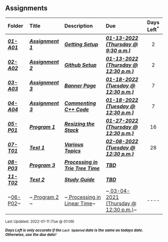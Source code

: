## Assignments

| Folder | Title | Description | Due | Days Left<sup>*</sup> |
|:------|:------|:------|:------|:-----:|
| ***<a href="https://github.com/rugbyprof/3013-Algorithms/tree/master/Assignments/01-A01">01-A01</a>*** | ***<a href="https://github.com/rugbyprof/3013-Algorithms/tree/master/Assignments/01-A01"> Assignment 1 </a>*** | ***<a href="https://github.com/rugbyprof/3013-Algorithms/tree/master/Assignments/01-A01"> Getting Setup</a>*** | ***<a href="https://github.com/rugbyprof/3013-Algorithms/tree/master/Assignments/01-A01"> 01-13-2022 (Thursday @ 9:30 a.m.)</a>*** | 2 |
| ***<a href="https://github.com/rugbyprof/3013-Algorithms/tree/master/Assignments/02-A02">02-A02</a>*** | ***<a href="https://github.com/rugbyprof/3013-Algorithms/tree/master/Assignments/02-A02"> Assignment 2 </a>*** | ***<a href="https://github.com/rugbyprof/3013-Algorithms/tree/master/Assignments/02-A02"> Github Setup</a>*** | ***<a href="https://github.com/rugbyprof/3013-Algorithms/tree/master/Assignments/02-A02"> 01-13-2022 (Thursday @ 12:30 p.m.)</a>*** | 2 |
| ***<a href="https://github.com/rugbyprof/3013-Algorithms/tree/master/Assignments/03-A03">03-A03</a>*** | ***<a href="https://github.com/rugbyprof/3013-Algorithms/tree/master/Assignments/03-A03"> Assignment 3 </a>*** | ***<a href="https://github.com/rugbyprof/3013-Algorithms/tree/master/Assignments/03-A03"> Banner Page</a>*** | ***<a href="https://github.com/rugbyprof/3013-Algorithms/tree/master/Assignments/03-A03"> 01-18-2022 (Tuesday @ 12:30 p.m.)</a>*** | 7 |
| ***<a href="https://github.com/rugbyprof/3013-Algorithms/tree/master/Assignments/04-A04">04-A04</a>*** | ***<a href="https://github.com/rugbyprof/3013-Algorithms/tree/master/Assignments/04-A04"> Assignment 3 </a>*** | ***<a href="https://github.com/rugbyprof/3013-Algorithms/tree/master/Assignments/04-A04"> Commenting C++ Code</a>*** | ***<a href="https://github.com/rugbyprof/3013-Algorithms/tree/master/Assignments/04-A04"> 01-18-2022 (Tuesday @ 12:30 p.m.)</a>*** | 7 |
| ***<a href="https://github.com/rugbyprof/3013-Algorithms/tree/master/Assignments/05-P01">05-P01</a>*** | ***<a href="https://github.com/rugbyprof/3013-Algorithms/tree/master/Assignments/05-P01"> Program 1 </a>*** | ***<a href="https://github.com/rugbyprof/3013-Algorithms/tree/master/Assignments/05-P01"> Resizing the Stack</a>*** | ***<a href="https://github.com/rugbyprof/3013-Algorithms/tree/master/Assignments/05-P01"> 01-27-2022 (Thursday @ 12:30 p.m.)</a>*** | 16 |
| ***<a href="https://github.com/rugbyprof/3013-Algorithms/tree/master/Assignments/07-T01">07-T01</a>*** | ***<a href="https://github.com/rugbyprof/3013-Algorithms/tree/master/Assignments/07-T01"> Test 1 </a>*** | ***<a href="https://github.com/rugbyprof/3013-Algorithms/tree/master/Assignments/07-T01"> Various Topics</a>*** | ***<a href="https://github.com/rugbyprof/3013-Algorithms/tree/master/Assignments/07-T01"> 02-08-2022 (Tuesday @ 12:30 p.m.)</a>*** | 28 |
| ***<a href="https://github.com/rugbyprof/3013-Algorithms/tree/master/Assignments/08-P03">08-P03</a>*** | ***<a href="https://github.com/rugbyprof/3013-Algorithms/tree/master/Assignments/08-P03"> Program 3 </a>*** | ***<a href="https://github.com/rugbyprof/3013-Algorithms/tree/master/Assignments/08-P03"> Processing in Trie Tree Time</a>*** | ***<a href="https://github.com/rugbyprof/3013-Algorithms/tree/master/Assignments/08-P03"> TBD</a>*** |  |
| ***<a href="https://github.com/rugbyprof/3013-Algorithms/tree/master/Assignments/11-T02">11-T02</a>*** | ***<a href="https://github.com/rugbyprof/3013-Algorithms/tree/master/Assignments/11-T02"> Test 2 </a>*** | ***<a href="https://github.com/rugbyprof/3013-Algorithms/tree/master/Assignments/11-T02"> Study Guide</a>*** | ***<a href="https://github.com/rugbyprof/3013-Algorithms/tree/master/Assignments/11-T02"> TBD</a>*** |  |
| ~<a href="https://github.com/rugbyprof/3013-Algorithms/tree/master/Assignments/06-P02">06-P02</a>~ | ~<a href="https://github.com/rugbyprof/3013-Algorithms/tree/master/Assignments/06-P02"> Program 2 </a>~ | ~<a href="https://github.com/rugbyprof/3013-Algorithms/tree/master/Assignments/06-P02"> Processing in Linear Time</a>~ | ~<a href="https://github.com/rugbyprof/3013-Algorithms/tree/master/Assignments/06-P02"> 03-04-2021 (Thursday @ 12:30 p.m.)</a>~ | ---- |

<sup>Last Updated: 2022-01-11 (Tue @ 01:09)</sup> 

<sup>***Days Left is only accurate if the `Last Updated` date is the same as todays date. Otherwise, use the due date!***</sup> 